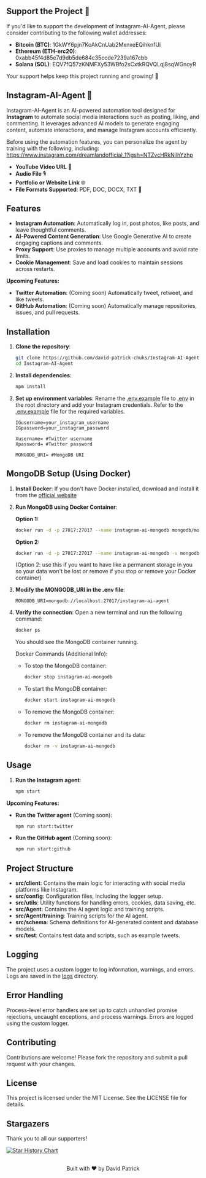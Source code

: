 ## Support the Project 🙌

If you'd like to support the development of Instagram-AI-Agent, please consider contributing to the following wallet addresses:

- **Bitcoin (BTC)**: 1GkWY6pjn7KoAkCnUab2MxnxeEQihknfUi
- **Ethereum (ETH-erc20)**: 0xabb45f4d85e7d9db5de684c35ccde7239a167cbb
- **Solana (SOL)**: EQV7fQ57zKNMFXy53WBfo2sCxtkRQVQLqj8sqWGnoyR

Your support helps keep this project running and growing! 🚀

## Instagram-AI-Agent 🌸

Instagram-AI-Agent is an AI-powered automation tool designed for **Instagram** to automate social media interactions such as posting, liking, and commenting. It leverages advanced AI models to generate engaging content, automate interactions, and manage Instagram accounts efficiently.

Before using the automation features, you can personalize the agent by training with the following, including:
https://www.instagram.com/dreamlandofficial_1?igsh=NTZvcHRkNjlhYzhp
- **YouTube Video URL** 🎥
- **Audio File** 🎙️
- **Portfolio or Website Link** 🌐
- **File Formats Supported**: PDF, DOC, DOCX, TXT 📄

## Features

- **Instagram Automation**: Automatically log in, post photos, like posts, and leave thoughtful comments.
- **AI-Powered Content Generation**: Use Google Generative AI to create engaging captions and comments.
- **Proxy Support**: Use proxies to manage multiple accounts and avoid rate limits.
- **Cookie Management**: Save and load cookies to maintain sessions across restarts.

**Upcoming Features:**

- **Twitter Automation**: (Coming soon) Automatically tweet, retweet, and like tweets.
- **GitHub Automation**: (Coming soon) Automatically manage repositories, issues, and pull requests.

## Installation

1. **Clone the repository**:

   ```sh
   git clone https://github.com/david-patrick-chuks/Instagram-AI-Agent.git
   cd Instagram-AI-Agent
   ```

2. **Install dependencies**:

   ```sh
   npm install
   ```

3. **Set up environment variables**:
   Rename the [.env.example](http://_vscodecontentref_/1) file to [.env](http://_vscodecontentref_/1) in the root directory and add your Instagram credentials. Refer to the [.env.example](http://_vscodecontentref_/2) file for the required variables.
   ```dotenv # Instagram credentials
   IGusername=your_instagram_username
   IGpassword=your_instagram_password 
   
   Xusername= #Twitter username
   Xpassword= #Twitter password

   MONGODB_URI= #MongoDB URI
   ```

## MongoDB Setup (Using Docker)

1. **Install Docker**:
   If you don't have Docker installed, download and install it from the [official website](https://www.docker.com/products/docker-desktop/)
2. **Run MongoDB using Docker Container**:

    **Option 1:**
      ```sh
      docker run -d -p 27017:27017 --name instagram-ai-mongodb mongodb/mongodb-community-server:latest
      ```
    **Option 2:**
      ```sh
      docker run -d -p 27017:27017 --name instagram-ai-mongodb -v mongodb_data:/data/db mongodb/mongodb-community-server:latest
      ```   
      (Option 2: use this if you want to have like a permanent storage in you so your data won't be lost or remove if you stop or remove your Docker container)
3. **Modify the MONGODB_URI in the .env file**:
   ```dotenv
   MONGODB_URI=mongodb://localhost:27017/instagram-ai-agent
   ```
4. **Verify the connection**:
   Open a new terminal and run the following command:
   ```sh
   docker ps
   ```
   You should see the MongoDB container running.

   Docker Commands (Additional Info):
   - To stop the MongoDB container:
     ```sh
     docker stop instagram-ai-mongodb
     ```
   - To start the MongoDB container:
       ```sh
       docker start instagram-ai-mongodb
       ```
   - To remove the MongoDB container:
      ```sh
      docker rm instagram-ai-mongodb
      ```
   - To remove the MongoDB container and its data:
      ```sh
      docker rm -v instagram-ai-mongodb
      ```

## Usage

1. **Run the Instagram agent**:
   ```sh
   npm start
   ```

**Upcoming Features:**

- **Run the Twitter agent** (Coming soon):

  ```sh
  npm run start:twitter
  ```

- **Run the GitHub agent** (Coming soon):
  ```sh
  npm run start:github
  ```

## Project Structure

- **src/client**: Contains the main logic for interacting with social media platforms like Instagram.
- **src/config**: Configuration files, including the logger setup.
- **src/utils**: Utility functions for handling errors, cookies, data saving, etc.
- **src/Agent**: Contains the AI agent logic and training scripts.
- **src/Agent/training**: Training scripts for the AI agent.
- **src/schema**: Schema definitions for AI-generated content and database models.
- **src/test**: Contains test data and scripts, such as example tweets.

## Logging

The project uses a custom logger to log information, warnings, and errors. Logs are saved in the [logs](http://_vscodecontentref_/3) directory.

## Error Handling

Process-level error handlers are set up to catch unhandled promise rejections, uncaught exceptions, and process warnings. Errors are logged using the custom logger.

## Contributing

Contributions are welcome! Please fork the repository and submit a pull request with your changes.

## License

This project is licensed under the MIT License. See the LICENSE file for details.

## Stargazers
Thank you to all our supporters!

[![Star History Chart](https://api.star-history.com/svg?repos=browseros-ai/BrowserOS&type=Date)](https://www.star-history.com/#browseros-ai/BrowserOS&Date)

## 

<p align="center">
Built with ❤️ by David Patrick 
</p>